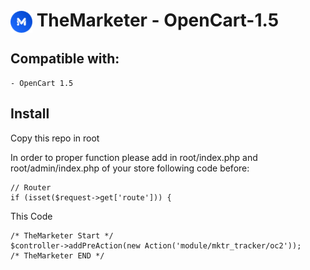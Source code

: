 # <img style="height:35px;vertical-align: middle;" src="https://github.com/eaxlex/OpenCart-System/blob/latest/library/mktr/logo.png" alt="TheMarketer"> TheMarketer - OpenCart-1.5

## Compatible with:
    - OpenCart 1.5

## Install
Copy this repo in root

In order to proper function please add in root/index.php and root/admin/index.php of your store following code before:
```
// Router
if (isset($request->get['route'])) {
```

This Code
```
/* TheMarketer Start */
$controller->addPreAction(new Action('module/mktr_tracker/oc2'));
/* TheMarketer END */
````